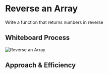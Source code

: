 # Reverse an Array

Write a function that returns numbers in reverse

## Whiteboard Process

![Reverse an Array](https://octodex.github.com/images/yaktocat.png)


## Approach & Efficiency
<!-- What approach did you take? Discuss Why. What is the Big O space/time for this approach? -->
